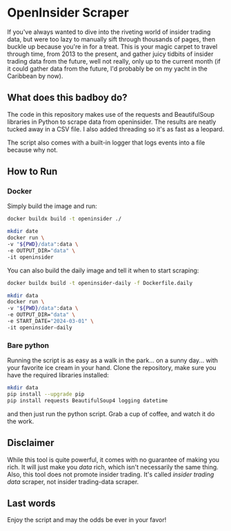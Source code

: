 # OpenInsider Scraper

If you've always wanted to dive into the riveting world of insider trading data, but were too lazy to manually sift through thousands of pages, then buckle up because you're in for a treat. This is your magic carpet to travel through time, from 2013 to the present, and gather juicy tidbits of insider trading data from the future, well not really, only up to the current month (if it could gather data from the future, I'd probably be on my yacht in the Caribbean by now). 

## What does this badboy do?

The code in this repository makes use of the requests and BeautifulSoup libraries in Python to scrape data from openinsider. The results are neatly tucked away in a CSV file. I also added threading so it's as fast as a leopard.

The script also comes with a built-in logger that logs events into a file because why not.

## How to Run

### Docker

Simply build the image and run:

```bash
docker buildx build -t openinsider ./
```

```bash
mkdir date
docker run \
-v "${PWD}/data":data \
-e OUTPUT_DIR="data" \
-it openinsider
```

You can also build the daily image and tell it when to start scraping:
```bash
docker buildx build -t openinsider-daily -f Dockerfile.daily
```

```bash
mkdir data
docker run \
-v "${PWD}/data":data \
-e OUTPUT_DIR="data" \
-e START_DATE="2024-03-01" \
-it openinsider-daily
```

### Bare python

Running the script is as easy as a walk in the park... on a sunny day... with your favorite ice cream in your hand. Clone the repository, make sure you have the required libraries installed:
```bash
mkdir data
pip install --upgrade pip
pip install requests BeautifulSoup4 logging datetime
```
and then just run the python script. Grab a cup of coffee, and watch it do the work. 

## Disclaimer

While this tool is quite powerful, it comes with no guarantee of making you rich. It will just make you *data* rich, which isn't necessarily the same thing. Also, this tool does not promote insider trading. It's called *insider trading data* scraper, not insider trading-data scraper.

## Last words

Enjoy the script and may the odds be ever in your favor!

